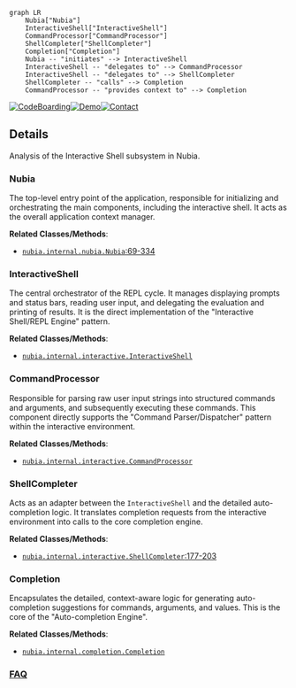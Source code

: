 ```mermaid
graph LR
    Nubia["Nubia"]
    InteractiveShell["InteractiveShell"]
    CommandProcessor["CommandProcessor"]
    ShellCompleter["ShellCompleter"]
    Completion["Completion"]
    Nubia -- "initiates" --> InteractiveShell
    InteractiveShell -- "delegates to" --> CommandProcessor
    InteractiveShell -- "delegates to" --> ShellCompleter
    ShellCompleter -- "calls" --> Completion
    CommandProcessor -- "provides context to" --> Completion
```

[![CodeBoarding](https://img.shields.io/badge/Generated%20by-CodeBoarding-9cf?style=flat-square)](https://github.com/CodeBoarding/GeneratedOnBoardings)[![Demo](https://img.shields.io/badge/Try%20our-Demo-blue?style=flat-square)](https://www.codeboarding.org/demo)[![Contact](https://img.shields.io/badge/Contact%20us%20-%20contact@codeboarding.org-lightgrey?style=flat-square)](mailto:contact@codeboarding.org)

## Details

Analysis of the Interactive Shell subsystem in Nubia.

### Nubia
The top-level entry point of the application, responsible for initializing and orchestrating the main components, including the interactive shell. It acts as the overall application context manager.


**Related Classes/Methods**:

- <a href="https://github.com/facebookarchive/python-nubia/blob/main/nubia/internal/nubia.py#L69-L334" target="_blank" rel="noopener noreferrer">`nubia.internal.nubia.Nubia`:69-334</a>


### InteractiveShell
The central orchestrator of the REPL cycle. It manages displaying prompts and status bars, reading user input, and delegating the evaluation and printing of results. It is the direct implementation of the "Interactive Shell/REPL Engine" pattern.


**Related Classes/Methods**:

- <a href="https://github.com/facebookarchive/python-nubia/blob/main/nubia/internal/interactive.py" target="_blank" rel="noopener noreferrer">`nubia.internal.interactive.InteractiveShell`</a>


### CommandProcessor
Responsible for parsing raw user input strings into structured commands and arguments, and subsequently executing these commands. This component directly supports the "Command Parser/Dispatcher" pattern within the interactive environment.


**Related Classes/Methods**:

- <a href="https://github.com/facebookarchive/python-nubia/blob/main/nubia/internal/interactive.py" target="_blank" rel="noopener noreferrer">`nubia.internal.interactive.CommandProcessor`</a>


### ShellCompleter
Acts as an adapter between the `InteractiveShell` and the detailed auto-completion logic. It translates completion requests from the interactive environment into calls to the core completion engine.


**Related Classes/Methods**:

- <a href="https://github.com/facebookarchive/python-nubia/blob/main/nubia/internal/interactive.py#L177-L203" target="_blank" rel="noopener noreferrer">`nubia.internal.interactive.ShellCompleter`:177-203</a>


### Completion
Encapsulates the detailed, context-aware logic for generating auto-completion suggestions for commands, arguments, and values. This is the core of the "Auto-completion Engine".


**Related Classes/Methods**:

- <a href="https://github.com/facebookarchive/python-nubia/blob/main/nubia/internal/completion.py" target="_blank" rel="noopener noreferrer">`nubia.internal.completion.Completion`</a>




### [FAQ](https://github.com/CodeBoarding/GeneratedOnBoardings/tree/main?tab=readme-ov-file#faq)